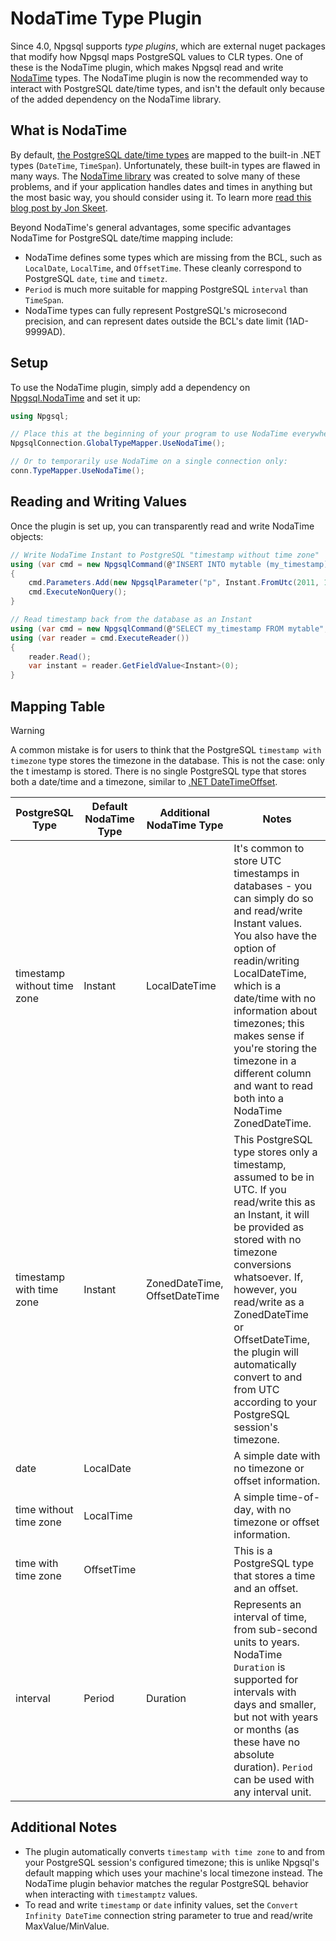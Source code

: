 # NodaTime Type Plugin

Since 4.0, Npgsql supports *type plugins*, which are external nuget packages that modify how Npgsql maps PostgreSQL values to CLR types. One of these is the NodaTime plugin, which makes Npgsql read and write [NodaTime](http://nodatime.org) types. The NodaTime plugin is now the recommended way to interact with PostgreSQL date/time types, and isn't the default only because of the added dependency on the NodaTime library.

## What is NodaTime

By default, [the PostgreSQL date/time types](https://www.postgresql.org/docs/current/static/datatype-datetime.html) are mapped to the built-in .NET types (`DateTime`, `TimeSpan`). Unfortunately, these built-in types are flawed in many ways. The [NodaTime library](http://nodatime.org/) was created to solve many of these problems, and if your application handles dates and times in anything but the most basic way, you should consider using it. To learn more [read this blog post by Jon Skeet](http://blog.nodatime.org/2011/08/what-wrong-with-datetime-anyway.html).

Beyond NodaTime's general advantages, some specific advantages NodaTime for PostgreSQL date/time mapping include:

* NodaTime defines some types which are missing from the BCL, such as `LocalDate`, `LocalTime`, and `OffsetTime`. These cleanly correspond to PostgreSQL `date`, `time` and `timetz`.
* `Period` is much more suitable for mapping PostgreSQL `interval` than `TimeSpan`.
* NodaTime types can fully represent PostgreSQL's microsecond precision, and can represent dates outside the BCL's date limit (1AD-9999AD).

## Setup

To use the NodaTime plugin, simply add a dependency on [Npgsql.NodaTime](https://www.nuget.org/packages/Npgsql.NodaTime) and set it up:

```c#
using Npgsql;

// Place this at the beginning of your program to use NodaTime everywhere (recommended)
NpgsqlConnection.GlobalTypeMapper.UseNodaTime();

// Or to temporarily use NodaTime on a single connection only:
conn.TypeMapper.UseNodaTime();
```

## Reading and Writing Values

Once the plugin is set up, you can transparently read and write NodaTime objects:

```c#
// Write NodaTime Instant to PostgreSQL "timestamp without time zone"
using (var cmd = new NpgsqlCommand(@"INSERT INTO mytable (my_timestamp) VALUES (@p)", conn))
{
    cmd.Parameters.Add(new NpgsqlParameter("p", Instant.FromUtc(2011, 1, 1, 10, 30)));
    cmd.ExecuteNonQuery();
}

// Read timestamp back from the database as an Instant
using (var cmd = new NpgsqlCommand(@"SELECT my_timestamp FROM mytable", conn))
using (var reader = cmd.ExecuteReader())
{
    reader.Read();
    var instant = reader.GetFieldValue<Instant>(0);
}
```

## Mapping Table

> [!Warning]
> A common mistake is for users to think that the PostgreSQL `timestamp with timezone` type stores the timezone in the database. This is not the case: only the t
imestamp is stored. There is no single PostgreSQL type that stores both a date/time and a timezone, similar to [.NET DateTimeOffset](https://msdn.microsoft.com/en-us/library/system.datetimeoffset(v=vs.110).aspx).

PostgreSQL Type                 | Default NodaTime Type | Additional NodaTime Type      | Notes
--------------------------------|-----------------------|-------------------------------|-------
timestamp without time zone     | Instant               | LocalDateTime                 | It's common to store UTC timestamps in databases - you can simply do so and read/write Instant values. You also have the option of readin/writing LocalDateTime, which is a date/time with no information about timezones; this makes sense if you're storing the timezone in a different column and want to read both into a NodaTime ZonedDateTime.
timestamp with time zone        | Instant               | ZonedDateTime, OffsetDateTime | This PostgreSQL type stores only a timestamp, assumed to be in UTC. If you read/write this as an Instant, it will be provided as stored with no timezone conversions whatsoever. If, however, you read/write as a ZonedDateTime or OffsetDateTime, the plugin will automatically convert to and from UTC according to your PostgreSQL session's timezone.
date                            | LocalDate             |                               | A simple date with no timezone or offset information.
time without time zone          | LocalTime             |                               | A simple time-of-day, with no timezone or offset information.
time with time zone             | OffsetTime            |                               | This is a PostgreSQL type that stores a time and an offset.
interval                        | Period                | Duration                      | Represents an interval of time, from sub-second units to years. NodaTime `Duration` is supported for intervals with days and smaller, but not with years or months (as these have no absolute duration). `Period` can be used with any interval unit.

## Additional Notes

* The plugin automatically converts `timestamp with time zone` to and from your PostgreSQL session's configured timezone; this is unlike Npgsql's default mapping which uses your machine's local timezone instead. The NodaTime plugin behavior matches the regular PostgreSQL behavior when interacting with `timestamptz` values.
* To read and write `timestamp` or `date` infinity values, set the `Convert Infinity DateTime` connection string parameter to true and read/write MaxValue/MinValue.
